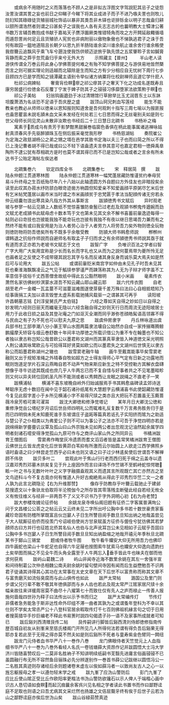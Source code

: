 <!-- { "loadSidebar": true } -->
　　或病余不用随时之义而落落也不顾人之是非拟古浮图文字驾説犯其忌子之徒怨汝詈汝谓其詈之妄也前日之仰睇子今睇下将其业成进子而子不进乃嗾夫詈也则牧儿防妇知其碌碌徒货殖丽城社饰谄以暴非其类吾非木铎也讵排铄金以明子志哉盍归耕以颐所谓浩然者则谓之曰甚矣子之误我也人各有夫志志古的也曩明教大士镡津公著书数万言辅吾教抱成书献于嘉祐天子赝浮圗厥类惟错犄角而攻之方开闗延敌輙循墙而遁怨詈尚何足云且货殖骄人宪贫也非病附丽以傲物象傲也不悌孰逃君子之诛于吾何有故园一鉏地道阻且长朝夕以思九折羊肠陆谁余梁川谁余航止谁余舍行谁余粻使我辔籋云追飘风乎乘飞车兮遡泷使我饬供顿迈逆旅乎孰先馈之五浆肇聆子言如鍼膏肓静而索之莽乎忽荒盍归乎来兮无外大方
　　示照藏主【普州】
　　半山老人读游侠传谓全万巻云将此身心学佛菩提何难之有殆不知学佛菩提之与游侠易地皆然槩而言之则可据实理论则适越而北辕除是生而知之方有少分相应自无忧树下周行七歩目顾四方已是学而知之镜潭藏主语别令举似诸方纳粟将仕校尉禅师且道它学什麽人
　　杜祁公病婢帖
　　奢膏肓俭瞑瘳之祁公瘳其子之奢天下化之功成名遂既寿且康穷居盛行俭徳金石反覆丁宁发于婢子防其子之骎骎习侈靡堕家法欲策勲于瞑也
　　祁公子美帖
　　妇翁钩画遒劲于冰过清甥馆行草掀举比玉尤润晋东土以东牀坦腹萧洒为名谈恐不足语于吾庆歴之盛
　　跋顶山珂兄刺血写莲经
　　能生不能教亲也教必从师师以徳亲以恩知报则知道舍是吾何观刺十指写三周七喻以为报匪报也盍思瞿昙未説毛頴未血文采未发经在何处若三七日思而得之无丝毫别夫如是则七世父母师长同见灵山未散非汝欺也书经后二十三日慧日北磵书
　　书杨补之梅
　　寓素于质成乌有责芳于影梦酣黒甜展巻临窗色香俱在柄此能事属诸逃禅咏姑射真须春风手先驱醉頴珠玉在侧后振采毫觉我形秽
　　书杨慈湖帖
　　奏院崔公为定海之政慈湖杨公之弟之甥之壻在邑学其致书定海以夫三子也而曰简之所以不得已上浼记曹者胡不得已哉或曰公不轻下语盍遗夫言叅其意可也嘉定君相一徳舜禹臯陶所不逮公犹有荐相疏方是时也莫不谓其得已而不已是岂知公哉或者之言余有所未达书于公贻定海帖左俟达者











　　北磵集巻六
　　钦定四库全书
　　北磵集巻七
　　宋　释居简　撰
　　跋陆永仲题江贯道寒林图
　　陆永仲题江贯道寒林一幅梵蓬居藏防惟谨贫约奉母贸易斗升终母之生百纸殆尽年八十八始以此轴遗圆方外自题曰方外佳友也非暗投矣余读至此叹其办菽水纾防颔白眼竒迹凿方枘圆但知爱亲不知爱画顔平原粥尽乞米后世有乞米帖梵蓬居以画市米当时谓之市米画顔贫于忠梵匮于孝法当配顔传诸无穷若永仲云结囊勿浪出寒具染凡指方外其从事斯言
　　跋頴徳秀书文赋后
　　异时观老坡与参寥一帖云见頴上人数纸不觉惊喜雏防奋鬛已过老彪及观頴书栁鬼传遒婉而劲文赋尤老成頴书此赋毋虑十数本笃于文也第未见其文余不解书喜蓄前軰逸迹每得一帖则必曰竒技也岂彼能我独不能竒玩也岂彼有我独不有夜以继日思竭吾力兼而有之然终不能有或曰我安用是为治人者劳心治于人者劳力人将劳吾力矣外物则徳全玩物则徳防物将防吾徳矣所有不既多乎余敬受教
　　防頴大师书韩愈师説
　　栁栁州谓韩退之抗俗作师説而自避师名有取孟子子归而求之有余师頴徳秀书师説其亟于就有道而求正亦若为老坡书文赋志于文也
　　跋智广字
　　负唯识百法之学者曰智广字大用广大矣用宜称是少长而名长而字礼也又从而为之説何蔓焉带为夔所怜无足也画者足之反使之不成带寝其説忘其字与名而反诸其身反身而诚乐莫大焉夫如是然后可与论用大
　　跋五公帖
　　或谓前軰贬米南宫字如仲由未见孔子时吾未见其贬也秦淮海飘飘凌云之气见于觚牍参寥谨严而踈荡称其为人无为子辩才师字虽不工率意信手拔俗千丈西菩僧舍故纸中得此五公豁然眼明
　　跋小米画
　　毫素传衣萧然名家彷佛树杪溟蒙水涯吾不知云藏山耶山藏云耶
　　跋六代传衣图
　　自老胡至老卢一金襴一瓦盂蔓不可滋蔓滋难图遂使芽蘖千差万殊曰法曰心自相抵牾矧乃绘事唐捐工夫加以语言毁誉太虚系影载驰捕风载驱一之谓甚其可再乎
　　读阳坡许昌朝墓志铭【刘淳叟舅氏严太伯铭】
　　六经之尊如天自得之妙如日以自得之妙发明六经则日丽天而纎毫无隐以六经含融自得之妙则天行日而周流无迹阳坡居士用力于此收日损之益及其登卍庵之门如沤灭全潮而同乎渺弥苍顔皓髯语高领寡不得与民由之有子为不死也可以慰夫九原之思
　　跋虞仲房隶字
　　丹丘林咏道出虞兵部书杜工部李潮八分小篆王宰山水图两篇隶法壊自公始然亦自成一家抟搦骞腾鲸鹏撮摩夭矫容与烟云巻舒数十年间丰功厚徳之所载识借公为重不专在翰墨也不知公者独以隶古称岂知公哉昔欧公以墨君称文湖州而其篆真草隶皆入神道徳文采光明照人荆公诵其咏鹭欧云与可拾得耳好贤莫如欧公而以墨君失之文湖州后世慎无以隶古称公而蹈墨君称湖州之辙也
　　跋雪窦老融牛轴
　　画牛至戴嵩能事毕矣雪窦老融则又出于规矩准绳之外晴春自牧如超方之士得友得师心平气定有日新之功露地而眠则饱道足学片石深云燕晦自若不动声气物来斯应新生之特不受控勒方其解衣盘礴想像乎寻牛访迹其既成也庶几乎人牛两忘已而不复自惜与好事者共之不见笔墨畦畛则又何以异夫转位回机圣凡所不能测或者以秀闗西让龙眠之説绳之不直老子一笑
　　跋横浦帖
　　横浦不喜东坡晚自岭外归始诚服焉手书其韩愈庙碑读孟郊诗送琴聪序无虑十数旧在闽中见于韶石诸孙纸尾有大慧题字云横浦喜书此使韶藏防惟谨今复见此叙字差小于乡所见横浦小字不易得尺牍之类亦且大把玩不忍置虽无玉蕤蔷薇冷泉芳栢可熏可濯耳
　　跋沈大卿徳和修浄觉塔记
　　某年月日大卿沈公徳和重修浄觉岳公塔纪岁月诏后世岳师四明礼公而辄难礼反复数千万言弗务胜务归于是而已四明倘未死未知鹿死谁手东坡谓庄子盗跖等篇真若诋孔子实阳挤而隂为之助适与楚公子之仆相类以为弗爱公子则不可以为事公子之法亦不可吾于浄觉四明亦若是説绵绵新学亹亹讥议覃及孤山曰山外宗独未见如两公者出忽观沈记油然起余属学四明者刻诸石噫安得浄觉孤山九原可作与之商评山家山外之所同异云
　　书橘洲跋育王僧图后
　　雪窦弗作晦堂灰冷遗质而耆文滔滔者皆是盖常笑橘洲跋育王僧图云佛世比丘皆龙虎变化后世皆黄茆白苇抑有所激而云尔始圆上人欲走江西学佛照乡语时盍语之曰少林尝走竺西乎必曰未也则又语之曰子过少林逺矣使后世谓吾不解禅顾不伟欤
　　跋贝多叶二
　　尝观此叶于焦山行行老而西归死于绵之云盖寺以遗汉嘉邓秀烈邓墓木拱矣复见于升上座因作而言曰译场不作竺锡不至鹤峙蛇惊愕聴眡一叶之书与无数叶叶叶之义字字融摄盍观其义而遗其言所观既亡其亡亦然古之至文鸟迹科斗今不复古竟亦何有惟道人升好古痴絶焉从得此于邓秀烈华竺二文一之者人孰为此言北磵隐沦【右为升维那赞】
　　像存乎防教存乎叶籋云载驰止于建邺奘搜遗文以十象驮龙伯取将半沦殑伽今之所存皆其零落残圭断璧此经自若经无攸全义有攸往维义与经非一非两吾不了义又不识书乃于字外洞明心初【右为舟老赞】
　　跋大参楼攻媿论征侨帖
　　余姚龙泉寺唤仙阁旧题有征侨二字客属普满珣公问于文昌楼公公荅之之帖云云又云终未见二字所出吁公胸中多书若十数世豪贵家畜藏珍竒固有防稽所掌既富且伙岂窭人子日生所讐目阅手数旦旦知出纳之地哉盖尝见于大人赋厮征伯侨而役羡门兮诏岐伯使尚方甘泉赋虽方征侨与偓佺兮犹彷佛其若梦顔师古曰方并行也征姓北侨其名仙人也伯与北声讹耳岂公未见相如子云赋乎吾固曰公胸中多书岂窭人子日生所讐目阅手数旦旦知出纳盈缩之地哉开禧元年季秋旦北磵某书于鄮山三锡堂
　　题彧侍者牧牛图
　　牧牛看牛孏安大仰无所用吾力也佛印四牛画蛇也梁山十牛蛇足也自得六牛足屦也按图索牛犹索马也孏安大仰逸向遗韵扫土矣举图而捐之不见全牛而头角全露至于人牛两忘入垂手皆此牛也昧夫在御而他求何获焉
　　跋屿山葛魏二诗
　　屿山非闻寺近海不数里余姚在其左一舍强半宣和间待制葛公次仲丞相魏公南夫尉余姚时留句壁间寺因有闻而后生益懋勉吾不识两君子徒诵其诗得其心其功在太常事在太史文章在天下后世不以富贵称而称其文章不与富贵磨灭如流俗臭腐而与此山俱传也如此
　　跋严太常帖
　　潞国公及里门则步谓父兄行辈不敢不敬其年徳俱邵而与乡人齿也若此及观太常严江隂家居尺牍十余幅亲故往来详缓周宻莫不曲尽十八擢第七十而致仕仅有先人之庐而禄止一传善人报施何啬哉四世孙为释子曰法传出以示予书而归之
　　跋严太常编传灯
　　节传灯非儒者急务能急于斯非达性命外印组不滞一曲者其孰为之或谓蚤年登科为不幸以其仕则不学矣太常丞严公十八登科官居余暇取传灯千七百则佛祖机縁言句之切于日用者搜英猎华手抄巨编老不释此书易箦时説四句偈遗子孙一语不及家事所成就者可知已
　　跋后谿刘西清赠艮传二帖
　　艮传嗣讲行脚皆后谿西清刘侍郎徳修指南传歴百城自初友从别峯来至慈氏楼阁门开所见几人所得何法若谓有得负吾后谿果无得耶亦复若此至于无得之得亦莫不然夫如是则后谿所不死者与童寿紫金色臂同一闗纽
　　跋龙门元侍者血书华严八十一巻作八巻
　　龙门佛眼侍者天竺觉元上人血指细书华严八十一巻为八巻外看经人名氏一卷钱塘薛大资昂作记并跋圆悟大士冯大学济川皆随喜赞叹后一二莫非名胜衲子不知讲明续纸嗣书芜翳先进庸言俗画骎骎不已虽圆融行布无所不容然鱼目骊珠必先分辨遂别作一巻首书薛公记跋继以圆悟冯公一二名胜其真迹则存诸经后余则题诸卷末虚左以俟如薛冯者一以致尚友古人之心一以旌忘躯报母之孝一以遵勿轻末学之戒
　　跋九峯了应沩山警防后
　　彭门九峯了应比丘使山隂正受比丘作欧阳率更楷法书沩山警防欲镵石以示人俾人于端楷心画中识古人恳切语如食瞑而起沉痼曩余客呉兴见名相之学者读此书置书而作曰鄙野迳庭不足取也则语之曰吾尤病其文采烂然也扬雄之文佶屈聱牙终有俟于后世子云若沩山之鄙野迳庭亦俟后世沩山矣
　　跋山谷緑茹赞真迹
